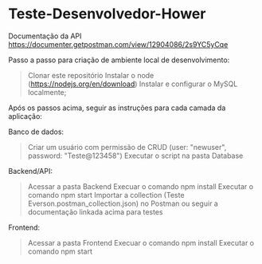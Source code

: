 # Teste-Desenvolvedor-Hower
Documentação da API
https://documenter.getpostman.com/view/12904086/2s9YC5yCqe

Passo a passo para criação de ambiente local de desenvolvimento:
> Clonar este repositório
> Instalar o node (https://nodejs.org/en/download)
> Instalar e configurar o MySQL localmente;

Após os passos acima, seguir as instruções para cada camada da aplicação:

Banco de dados:
> Criar um usuário com permissão de CRUD (user: "newuser", password: "Teste@123458")
> Executar o script na pasta Database


Backend/API:
> Acessar a pasta Backend
> Execuar o comando npm install
> Executar o comando npm start
> Importar a collection (Teste Everson.postman_collection.json) no Postman ou seguir a documentação linkada acima para testes


Frontend:
> Acessar a pasta Frontend
> Execuar o comando npm install
> Executar o comando npm start





